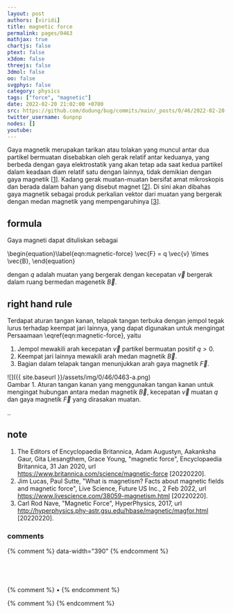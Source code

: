 ```yaml
---
layout: post
authors: [viridi]
title: magnetic force
permalink: pages/0463
mathjax: true
chartjs: false
ptext: false
x3dom: false
threejs: false
3dmol: false
oo: false
svgphys: false
category: physics
tags: ["force", "magnetic"]
date: 2022-02-20 21:02:00 +0700
src: https://github.com/dudung/bug/commits/main/_posts/0/46/2022-02-20-magnetic-force.md
twitter_username: 6unpnp
nodes: []
youtube:
---
```

Gaya magnetik merupakan tarikan atau tolakan yang muncul antar dua partikel bermuatan disebabkan oleh gerak relatif antar keduanya, yang berbeda dengan gaya elektrostatik yang akan tetap ada saat kedua partikel dalam keadaan diam relatif satu dengan lainnya, tidak demikian dengan gaya magnetik [[1](#r01)]. Kadang gerak muatan-muatan bersifat amat mikroskopis dan berada dalam bahan yang disebut magnet [[2](#r02)]. Di sini akan dibahas gaya magnetik sebagai produk perkalian vektor dari muatan yang bergerak dengan medan magnetik yang mempengaruhinya [[3](#r03)].


## formula
Gaya magneti dapat dituliskan sebagai

\begin{equation}\label{eqn:magnetic-force}
\vec{F} = q \vec{v} \times \vec{B},
\end{equation}

dengan $q$ adalah muatan yang bergerak dengan kecepatan $\vec{v}$ bergerak dalam ruang bermedan magenetik $\vec{B}$.


## right hand rule
Terdapat aturan tangan kanan, telapak tangan terbuka dengan jempol tegak lurus terhadap keempat jari lainnya, yang dapat digunakan untuk mengingat Persaamaan \eqref{eqn:magnetic-force}, yaitu
1. Jempol mewakili arah kecepatan $\vec{v}$ partikel bermuatan positif $q > 0$.
2. Keempat jari lainnya mewakili arah medan magnetik $\vec{B}$.
3. Bagian dalam telapak tangan menunjukkan arah gaya magnetik $\vec{F}$.

![]({{ site.baseurl }}/assets/img/0/46/0463-a.png) \
Gambar <a name='fig1'>1</a>. Aturan tangan kanan yang menggunakan tangan kanan untuk mengingat hubungan antara medan magnetik $\vec{B}$, kecepatan $\vec{v}$ muatan $q$ dan gaya magnetik $\vec{F}$ yang dirasakan muatan.

..


## note
1. <a name='r01'></a>The Editors of Encyclopaedia Britannica, Adam Augustyn, Aakanksha Gaur, Gita Liesangthem, Grace Young, "magnetic force", Encyclopaedia Britannica, 31 Jan 2020, url <https://www.britannica.com/science/magnetic-force> [20220220].
2. <a name='r02'></a>Jim Lucas, Paul Sutte, "What is magnetism? Facts about magnetic fields and magnetic force", Live Science, Future US Inc., 2 Feb 2022, url <https://www.livescience.com/38059-magnetism.html> [20220220].
3. <a name='r03'></a>Carl Rod Nave, "Magnetic Force", HyperPhysics, 2017, url <http://hyperphysics.phy-astr.gsu.edu/hbase/magnetic/magfor.html> [20220220].

### comments
{% comment %} data-width="390" {% endcomment %}


## &nbsp;
{% comment %} []() &bull; []() {% endcomment %}


<ans>
</ans>


{% comment %}
{% endcomment %}
